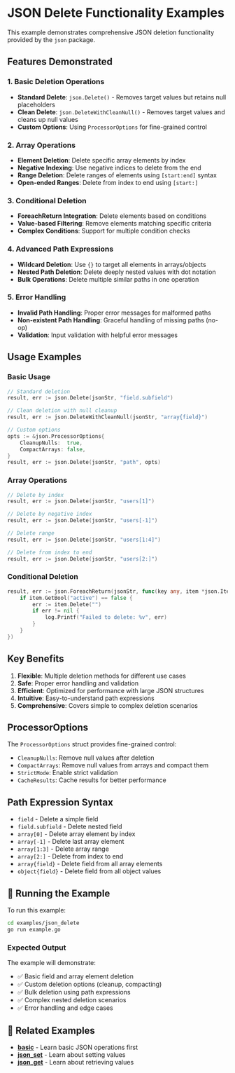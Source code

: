 # JSON Delete Functionality Examples

This example demonstrates comprehensive JSON deletion functionality provided by the `json` package.

## Features Demonstrated

### 1. Basic Deletion Operations
- **Standard Delete**: `json.Delete()` - Removes target values but retains null placeholders
- **Clean Delete**: `json.DeleteWithCleanNull()` - Removes target values and cleans up null values
- **Custom Options**: Using `ProcessorOptions` for fine-grained control

### 2. Array Operations
- **Element Deletion**: Delete specific array elements by index
- **Negative Indexing**: Use negative indices to delete from the end
- **Range Deletion**: Delete ranges of elements using `[start:end]` syntax
- **Open-ended Ranges**: Delete from index to end using `[start:]`

### 3. Conditional Deletion
- **ForeachReturn Integration**: Delete elements based on conditions
- **Value-based Filtering**: Remove elements matching specific criteria
- **Complex Conditions**: Support for multiple condition checks

### 4. Advanced Path Expressions
- **Wildcard Deletion**: Use `{}` to target all elements in arrays/objects
- **Nested Path Deletion**: Delete deeply nested values with dot notation
- **Bulk Operations**: Delete multiple similar paths in one operation

### 5. Error Handling
- **Invalid Path Handling**: Proper error messages for malformed paths
- **Non-existent Path Handling**: Graceful handling of missing paths (no-op)
- **Validation**: Input validation with helpful error messages

## Usage Examples

### Basic Usage
```go
// Standard deletion
result, err := json.Delete(jsonStr, "field.subfield")

// Clean deletion with null cleanup
result, err := json.DeleteWithCleanNull(jsonStr, "array{field}")

// Custom options
opts := &json.ProcessorOptions{
    CleanupNulls:  true,
    CompactArrays: false,
}
result, err := json.Delete(jsonStr, "path", opts)
```

### Array Operations
```go
// Delete by index
result, err := json.Delete(jsonStr, "users[1]")

// Delete by negative index
result, err := json.Delete(jsonStr, "users[-1]")

// Delete range
result, err := json.Delete(jsonStr, "users[1:4]")

// Delete from index to end
result, err := json.Delete(jsonStr, "users[2:]")
```

### Conditional Deletion
```go
result, err := json.ForeachReturn(jsonStr, func(key any, item *json.IterableValue) {
    if item.GetBool("active") == false {
        err := item.Delete("")
        if err != nil {
            log.Printf("Failed to delete: %v", err)
        }
    }
})
```

## Key Benefits

1. **Flexible**: Multiple deletion methods for different use cases
2. **Safe**: Proper error handling and validation
3. **Efficient**: Optimized for performance with large JSON structures
4. **Intuitive**: Easy-to-understand path expressions
5. **Comprehensive**: Covers simple to complex deletion scenarios

## ProcessorOptions

The `ProcessorOptions` struct provides fine-grained control:

- `CleanupNulls`: Remove null values after deletion
- `CompactArrays`: Remove null values from arrays and compact them
- `StrictMode`: Enable strict validation
- `CacheResults`: Cache results for better performance

## Path Expression Syntax

- `field` - Delete a simple field
- `field.subfield` - Delete nested field
- `array[0]` - Delete array element by index
- `array[-1]` - Delete last array element
- `array[1:3]` - Delete array range
- `array[2:]` - Delete from index to end
- `array{field}` - Delete field from all array elements
- `object{field}` - Delete field from all object values

## 🚀 Running the Example

To run this example:

```bash
cd examples/json_delete
go run example.go
```

### Expected Output
The example will demonstrate:
- ✅ Basic field and array element deletion
- ✅ Custom deletion options (cleanup, compacting)
- ✅ Bulk deletion using path expressions
- ✅ Complex nested deletion scenarios
- ✅ Error handling and edge cases

## 🔗 Related Examples

- [**basic**](../basic/) - Learn basic JSON operations first
- [**json_set**](../json_set/) - Learn about setting values
- [**json_get**](../json_get/) - Learn about retrieving values



